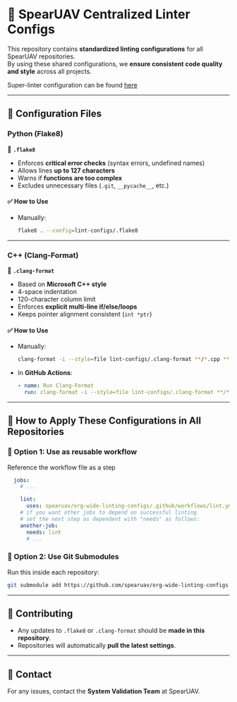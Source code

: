 # 🚀 SpearUAV Centralized Linter Configs

This repository contains **standardized linting configurations** for all SpearUAV repositories.  
By using these shared configurations, we **ensure consistent code quality and style** across all projects.

Super-linter configuration can be found [here](https://github.com/super-linter/super-linter?tab=readme-ov-file#configure-super-linter)

---

## 📌 Configuration Files

### **Python (Flake8)**
📄 **`.flake8`**
- Enforces **critical error checks** (syntax errors, undefined names)
- Allows lines **up to 127 characters**
- Warns if **functions are too complex**
- Excludes unnecessary files (`.git`, `__pycache__`, etc.)

#### ✅ **How to Use**
- Manually:
  ```bash
  flake8 . --config=lint-configs/.flake8
---

### **C++ (Clang-Format)**
📄 **`.clang-format`**
- Based on **Microsoft C++ style**
- 4-space indentation
- 120-character column limit
- Enforces **explicit multi-line if/else/loops**
- Keeps pointer alignment consistent (`int *ptr`)

#### ✅ **How to Use**
- Manually:
  ```bash
  clang-format -i --style=file lint-configs/.clang-format **/*.cpp **/*.h
  ```
- In **GitHub Actions**:
  ```yaml
  - name: Run Clang-Format
    run: clang-format -i --style=file lint-configs/.clang-format **/*.cpp **/*.h
  ```

---

## 📌 How to Apply These Configurations in All Repositories

### **🔹 Option 1: Use as reusable workflow**
Reference the workflow file as a step
```yaml
  jobs:
    # ...

    lint:
      uses: spearuav/org-wide-linting-configs/.github/workflows/lint.yml@main
    # if you want other jobs to depend on successful linting
    # set the next step as dependent with "needs" as follows:
    another-job:
      needs: lint
      # ...
```

### **🔹 Option 2: Use Git Submodules**
Run this inside each repository:
```bash
git submodule add https://github.com/spearuav/org-wide-linting-configs lint-configs
```

---

## 📌 Contributing
- Any updates to `.flake8` or `.clang-format` should be **made in this repository**.
- Repositories will automatically **pull the latest settings**.

---

## 📌 Contact
For any issues, contact the **System Validation Team** at SpearUAV.


